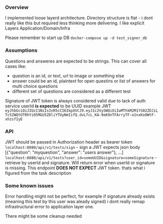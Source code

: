 ### Overview
I implemented loose layerd architecture. Directory structure is flat - i dont really like this but required less thinking more delivering. I like explicit Layers Application/Domain/Infra

Please remember to start up DB `docker-compose up -d test_signer_db`

### Assumptions
Questions and answeres are expected to be strings. This can cover all cases like:
* question is an id, or text, url to image or something else
* answer could be an id, plaintext for open questins or list of answers for multi choice questions
* different set of questions are considered as a different test

Signature of JWT token is always considered valid due to lack of auth service
userId **is expected** to be UUID
example JWT `eyJhbGciOiJIUzI1NiIsInR5cCI6IkpXVCJ9.eyJ1c2VySWQiOiIwMThkM2M1YS02ZDJiLTc5ZWQtOTRhYi05MGU5ZDliYTUyNmIifQ.dvL7cL_KA-9eK9nTFArryTF-o1nxKoOWtF-xhzsfIyE`


### API
JWT should be passed in Authorization header as bearer token
`localhost:8080/api/v1/tests/sign` - sign a JWT expects json body [{"question": "myquestion", "answer": "users answer"}, ...]
`localhost:8080/api/v1/tests?user_id=someUUID&signature=someSignature` - retrieve by userId and signature. Will return error when userId or signature is missing. This endpoint **DOES NOT EXPECT** JWT token. thats what i figured from the task description

### Some known issues
Error handling might not be perfect, for example if signature already exists (meaning this test by this user was aleady signed) i dont really remap infrastructural error to application layer one.

There might be some cleanup needed



